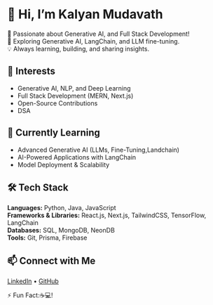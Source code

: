 # 👋 Hi, I’m Kalyan Mudavath  

🚀 Passionate about Generative AI, and Full Stack Development!  
🎯 Exploring Generative AI, LangChain, and LLM fine-tuning.  
💡 Always learning, building, and sharing insights.  

## 👀 Interests  
- Generative AI, NLP, and Deep Learning  
- Full Stack Development (MERN, Next.js)  
- Open-Source Contributions  
- DSA

## 🌱 Currently Learning  
- Advanced Generative AI (LLMs, Fine-Tuning,Landchain)  
- AI-Powered Applications with LangChain  
- Model Deployment & Scalability  

## 🛠 Tech Stack  
**Languages:** Python, Java, JavaScript  
**Frameworks & Libraries:** React.js, Next.js, TailwindCSS, TensorFlow, LangChain  
**Databases:** SQL, MongoDB, NeonDB  
**Tools:** Git, Prisma, Firebase  

## 📫 Connect with Me  
[LinkedIn](https://www.linkedin.com/in/kalyan-mudavath-58151b25a/) • [GitHub](https://github.com/mudavathkalyan)   

⚡ Fun Fact:☕💻!  


<!---
mudavathkalyan/mudavathkalyan is a ✨ special ✨ repository because its `README.md` (this file) appears on your GitHub profile.
You can click the Preview link to take a look at your changes.
--->
